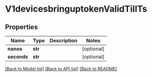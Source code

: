 # V1devicesbringuptokenValidTillTs

## Properties
Name | Type | Description | Notes
------------ | ------------- | ------------- | -------------
**nanos** | **str** |  | [optional] 
**seconds** | **str** |  | [optional] 

[[Back to Model list]](../README.md#documentation-for-models) [[Back to API list]](../README.md#documentation-for-api-endpoints) [[Back to README]](../README.md)

